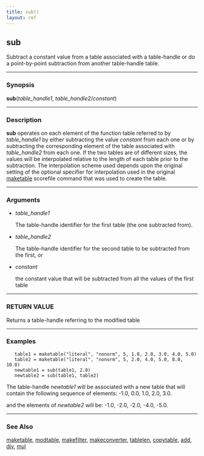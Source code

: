 ```yaml
---
title: sub()
layout: ref
---
```


## sub

Subtract a constant value from a table associated with a
table-handle or do a point-by-point subtraction from another
table-handle table.

-----

### Synopsis

**sub**(*table\_handle1*, *table\_handle2/constant*)

-----

### Description

**sub** operates on each element of the function table referred to by
*table\_handle1* by either subtracting the value *constant* from each
one or by subtracting the corresponding element of the table associated
with *table\_handle2* from each one. If the two tables are of different
sizes, the values will be interpolated relative to the length of each
table prior to the subtraction. The interpolation scheme used depends
upon the original setting of the optional specifier for interpolation
used in the original
[maketable](maketable.html#item_optional_specifiers) scorefile command
that was used to create the table.

-----

### Arguments

  - <span id="item_table_handle1">*table\_handle1*</span>  
      
    The table-handle identifier for the first table (the one subtracted
    from).

  - <span id="item_table_handle2">*table\_handle2*</span>  
      
    The table-handle identifier for the second table to be subtracted
    from the first, or

  - <span id="item_constant">*constant*</span>  
      
    the constant value that will be subtracted from all the values of
    the first table

-----

### RETURN VALUE

Returns a table-handle referring to the modified table

-----

### Examples

``` 
   table1 = maketable("literal", "nonorm", 5, 1.0, 2.0, 3.0, 4.0, 5.0)
   table2 = maketable("literal", "nonorm", 5, 2.0, 4.0, 5.0, 8.0, 10.0)
   newtable1 = sub(table1, 2.0)
   newtable2 = sub(table1, table2)
```

The table-handle *newtable1* will be associated with a new table that
will contain the following sequence of elements: -1.0, 0.0, 1.0, 2.0, 3.0.

and the elements of *newtable2* will be: -1.0, -2.0, -2.0, -4.0, -5.0.

-----

### See Also

[maketable](maketable.html), [modtable](modtable.html),
[makefilter](makefilter.html), [makeconverter](makeconverter.html),
[tablelen](tablelen.html), [copytable](copytable.html), [add](add.html),
[div](div.html), [mul](mul.html)
